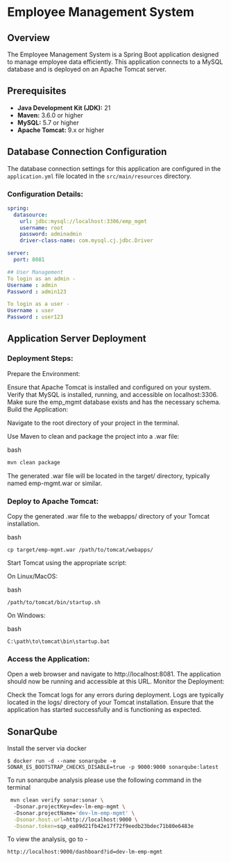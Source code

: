 # Employee Management System

## Overview

The Employee Management System is a Spring Boot application designed to manage employee data efficiently. This application connects to a MySQL database and is deployed on an Apache Tomcat server.

## Prerequisites

- **Java Development Kit (JDK):** 21
- **Maven:** 3.6.0 or higher
- **MySQL:** 5.7 or higher
- **Apache Tomcat:** 9.x or higher

## Database Connection Configuration

The database connection settings for this application are configured in the `application.yml` file located in the `src/main/resources` directory.

### Configuration Details:

```yaml
spring:
  datasource:
    url: jdbc:mysql://localhost:3306/emp_mgmt
    username: root
    password: adminadmin
    driver-class-name: com.mysql.cj.jdbc.Driver

server:
  port: 8081

## User Management
To login as an admin -
Username : admin
Password : admin123

To login as a user -
Username : user
Password : user123

```
## Application Server Deployment

### Deployment Steps:

Prepare the Environment:

Ensure that Apache Tomcat is installed and configured on your system.
Verify that MySQL is installed, running, and accessible on localhost:3306.
Make sure the emp_mgmt database exists and has the necessary schema.
Build the Application:

Navigate to the root directory of your project in the terminal.

Use Maven to clean and package the project into a .war file:

bash
```bash
mvn clean package
```

The generated .war file will be located in the target/ directory, typically named emp-mgmt.war or similar.

### Deploy to Apache Tomcat:

Copy the generated .war file to the webapps/ directory of your Tomcat installation.

bash
```
cp target/emp-mgmt.war /path/to/tomcat/webapps/
```
Start Tomcat using the appropriate script:

On Linux/MacOS:

bash
```
/path/to/tomcat/bin/startup.sh
```

On Windows:

bash
```
C:\path\to\tomcat\bin\startup.bat
```

### Access the Application:

Open a web browser and navigate to http://localhost:8081.
The application should now be running and accessible at this URL.
Monitor the Deployment:

Check the Tomcat logs for any errors during deployment. Logs are typically located in the logs/ directory of your Tomcat installation.
Ensure that the application has started successfully and is functioning as expected.

## SonarQube
Install the server via docker
```
$ docker run -d --name sonarqube -e SONAR_ES_BOOTSTRAP_CHECKS_DISABLE=true -p 9000:9000 sonarqube:latest
```
To run sonarqube analysis please use the following command in the terminal
```bash
 mvn clean verify sonar:sonar \                                   
  -Dsonar.projectKey=dev-lm-emp-mgmt \                   
  -Dsonar.projectName='dev-lm-emp-mgmt' \
  -Dsonar.host.url=http://localhost:9000 \
  -Dsonar.token=sqp_ea09d21fb42e17f72f9eedb23bdec71b80e6483e
```

To view the analysis, go to -
```
http://localhost:9000/dashboard?id=dev-lm-emp-mgmt
```
